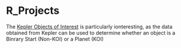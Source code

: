 # R_Projects
The [Kepler Objects of Interest](https://en.wikipedia.org/wiki/Kepler_object_of_interest) is particularly ionteresting, as the data obtained from Kepler can be used to determine whether an object is a Binrary Start (Non-KOI) or a Planet (KOI)
